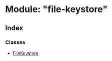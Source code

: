 # Module: "file-keystore"

## Index

### Classes

* [FileKeystore](../classes/_file_keystore_.filekeystore.md)

